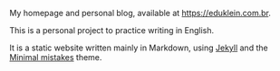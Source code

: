 My homepage and personal blog, available at https://eduklein.com.br.

This is a personal project to practice writing in English.

It is a static website written mainly in Markdown, using [Jekyll](https://jekyllrb.com/) and the [Minimal mistakes](https://mmistakes.github.io/minimal-mistakes/) theme.